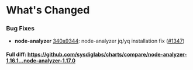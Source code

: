 # What's Changed

### Bug Fixes
- **node-analyzer** [340a9344](https://github.com/sysdiglabs/charts/commit/340a93448d0f3f1d4d7dbb830da7335266640835): node-analyzer jq/yq installation fix ([#1347](https://github.com/sysdiglabs/charts/issues/1347))
#### Full diff: https://github.com/sysdiglabs/charts/compare/node-analyzer-1.16.1...node-analyzer-1.17.0
